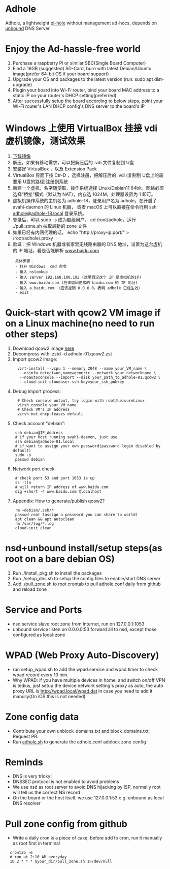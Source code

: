 # Adhole
Adhole, a lightweight [pi-hole](https://github.com/pi-hole/pi-hole) without management ad-hocs, depends on [unbound](https://github.com/NLnetLabs/unbound) DNS Server 

# Enjoy the Ad-hassle-free world
  1. Purchase a raspberry Pi or similar SBC(Single Board Computer)
  2. Find a 16GB (suggested) SD-Card, burn with latest Debian/Ubuntu image(prefer 64-bit OS if your board support) 
  3. Upgrade your OS and packages to the latest version (run: sudo apt dist-upgrade) 
  4. Plugin your board into Wi-Fi router, bind your board MAC address to a static IP on your router's DHCP setting(preferred)
  5. After successfully setup the board according to below steps, point your Wi-Fi router's LAN DHCP config's DNS server to the board's IP
 
# Windows 上使用 VirtualBox 挂接 vdi 虚机镜像，测试效果
  1. [下载镜像](https://github.com/LeisureLinux/adhole/releases/download/adhole/adhole-18.vdi.zip)
  2. 解压，如果有移动需求，可以把解压后的 .vdi 文件复制到 U盘
  3. 安装好 VirtualBox ，以及 Extension Pack
  4. VirtualBox 界面下按 Ctr-D ，选择注册，把解压后的 .vdi (复制到 U盘上的需要用 U盘的路径)注册到系统
  5. 新建一个虚机，名字随便取，操作系统选择 Linux/Debian11 64bit，网络必须选择“桥接”模式（默认为 NAT），内存选 1024M，处理器设置为 1 即可。
  6. 虚拟机操作系统的主机名为 adhole-18，登录用户名为 adhole，在开启了
     avahi-daemon 的 Linux 机器， 或者 macOS 上可以直接在命令行用 ssh
     adhole@adhole-18.local 登录系统。
  7. 登录后，可以 sudo -s 成为超级用户， cd /root/adhole，运行 ./pull_zone.sh 拉取最新的 zone 文件
  8. 如果已经有内网代理的话， echo "http://proxy-ip:port/" > /root/adhole/.proxy 
  9. 验证：把 Windows 机器或者家里无线路由器的 DNS 地址，设置为这台虚机的 IP 地址，看是否能解析 www.baidu.com
      ```
       具体步骤：
       - 打开 Windows  cmd 命令
       - 输入 nslookup
       - 输入 server 192.168.100.102 (这里假定这个 IP 是虚拟机的IP)
       - 输入 www.baidu.com (应该返回正常的 baidu.com 的 IP 地址)
       - 输入 a.baidu.com （应该返回 0.0.0.0，表明 adhole 已经生效）
       - exit
      ```
 
# Quick-start with qcow2 VM image if on a Linux machine(no need to run other steps)
  1. Download qcow2 image
     [here](https://github.com/LeisureLinux/adhole/releases/download/adhole/adhole-1.1.5_amd64.qcow2.zst)
  2. Decompress with: zstd -d adhole-01.qcow2.zst 
  3. Import qcow2 image:
     ```
       virt-install --vcpu 1 --memory 2048 --name your_VM_name \
        --osinfo detect=on,name=generic --network your_networkname \
        --noautoconsole --import --disk your_path_to_adhole-01.qcow2 \
        --cloud-init clouduser-ssh-key=your_ssh_pubkey
     ```
  4. Debug import process:
     ```
       # Check console output, try login with root/LeisureLinux
       virsh console your_VM_name
       # Check VM's IP address
       virsh net-dhcp-leases default
     ```
  5. Check account "debian":
     ```
      ssh debian@IP_Address 
      # if your host running avahi-daemon, just use
      ssh debian@adhole-01.local
      # if want to assign your own password(password login disabled by default)
      sudo -s
      passwd debian
     ```
  6. Network port check
     ```
      # check port 53 and port 1053 is up
      ss -tln 
      # will return IP address of www.baidu.com
      dig +short -4 www.baidu.com @localhost
     ```
  7. Appendix: How to generate/publish qcow2?
     ```
      rm ~debian/.ssh/*
      passwd root (assign a password you can share to world)
      apt clean && apt autoclean
      rm /var/log/*.log
      cloud-init clean
     ```
     
# nsd+unbound install/setup steps(as root on a bare debian OS)
  1. Run ./install_pkg.sh to install the packages
  2. Run ./setup_dns.sh to setup the config files to enable/start DNS server
  3. Add ./pull_zone.sh to root crontab to pull adhole.conf daily from github and reload zone

# Service and Ports
  - nsd service slave root zone from Internet, run on 127.0.0.1:1053
  - unbound service listen on 0.0.0.0:53 forward all to nsd, except those configured as local-zone
 
# WPAD (Web Proxy Auto-Discovery)
  - run setup_wpad.sh to add the wpad.service and wpad.timer to check wpad
    record every 10 min.
  - Why WPAD: if you have multiple devices in home, and switch on/off VPN is
    tedius, just setup the device network setting's proxy as auto, the auto proxy URL is
    http://wpad.local/wpad.dat in case you need to add it manully(On iOS this is not needed)
  
# Zone config data
  - Contribute your own unblock_domains.txt and block_domains.txt, Request PR.
  - Run [adhole.sh](data/adhole.sh) to generate the adhole.conf adblock zone config
  
# Reminds
  - DNS is very tricky!
  - DNSSEC protocol is not enabled to avoid problems
  - We use nsd as root server to avoid DNS hijacking by ISP, normally root will tell us the correct NS record
  - On the board or the host itself, we use 127.0.0.1:53 e.g. unbound as local DNS resolver

# Pull zone config from github
  - Write a daily cron is a piece of cake, before add to cron, run it manually as root first in terminal
  ```
    crontab -e
    # run at 2:10 AM everyday
    10 2 * * * $your_dir/pull_zone.sh 1>/dev/null
  ```
